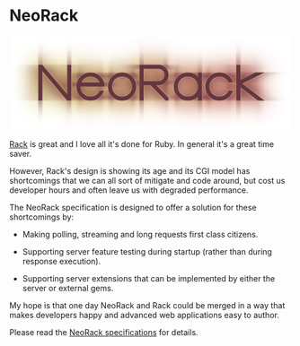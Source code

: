 # NeoRack
[![NeoRack logo](neorack_logo.png)](SPEC.md)

[Rack](https://github.com/rack/rack) is great and I love all it's done for Ruby. In general it's a great time saver.

However, Rack's design is showing its age and its CGI model has shortcomings that we can all sort of mitigate and code around, but cost us developer hours and often leave us with degraded performance.

The NeoRack specification is designed to offer a solution for these shortcomings by:

* Making polling, streaming and long requests first class citizens.

* Supporting server feature testing during startup (rather than during response execution).

* Supporting server extensions that can be implemented by either the server or external gems.

My hope is that one day NeoRack and Rack could be merged in a way that makes developers happy and advanced web applications easy to author.

Please read the [NeoRack specifications](SPEC.md) for details.

